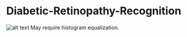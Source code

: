 # Diabetic-Retinopathy-Recognition
![alt text](https://github.com/mehmetburakeker/Diabetic-Retinopathy-Recognition/blob/master/allinone.png)
May require histogram equalization.
